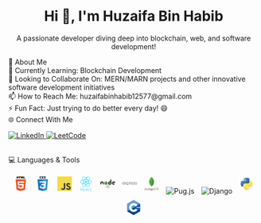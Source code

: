 <h1 align="center">Hi 👋, I'm Huzaifa Bin Habib</h1> <p align="center">A passionate developer diving deep into blockchain, web, and software development!</p>
🚀 About Me
<br>
🌱 Currently Learning: Blockchain Development
<br>
👯 Looking to Collaborate On: MERN/MARN projects and other innovative software development initiatives
<br>
📫 How to Reach Me: huzaifabinhabib12577@gmail.com
<br>
⚡ Fun Fact: Just trying to do better every day! 😄
<br>
🌐 Connect With Me
<br>
<p align="left"> <a href="https://linkedin.com/in/huzaifabinhabib" target="_blank"> <img src="https://img.shields.io/badge/LinkedIn-%230077B5.svg?style=for-the-badge&logo=linkedin&logoColor=white" alt="LinkedIn"> </a> <a href="https://www.leetcode.com/huzaifabinhabib12577" target="_blank"> <img src="https://img.shields.io/badge/LeetCode-%23FFA116.svg?style=for-the-badge&logo=leetcode&logoColor=white" alt="LeetCode"> </a> </p>
<br>
💻 Languages & Tools
<p align="center"> <img src="https://raw.githubusercontent.com/devicons/devicon/master/icons/html5/html5-original-wordmark.svg" alt="HTML5" width="30" height="30" style="margin: 5px;"> <img src="https://raw.githubusercontent.com/devicons/devicon/master/icons/css3/css3-original-wordmark.svg" alt="CSS3" width="30" height="30" style="margin: 5px;"> <img src="https://raw.githubusercontent.com/devicons/devicon/master/icons/javascript/javascript-original.svg" alt="JavaScript" width="30" height="30" style="margin: 5px;"> <img src="https://raw.githubusercontent.com/devicons/devicon/master/icons/react/react-original-wordmark.svg" alt="React" width="30" height="30" style="margin: 5px;"> <img src="https://raw.githubusercontent.com/devicons/devicon/master/icons/nodejs/nodejs-original-wordmark.svg" alt="Node.js" width="30" height="30" style="margin: 5px;"> <img src="https://github.com/devicons/devicon/blob/master/icons/express/express-original-wordmark.svg" alt="Express.js" width="30" height="30" style="margin: 5px;"> <img src="https://raw.githubusercontent.com/devicons/devicon/master/icons/mongodb/mongodb-original-wordmark.svg" alt="MongoDB" width="30" height="30" style="margin: 5px;"> <img src="https://cdn.worldvectorlogo.com/logos/pug.svg" alt="Pug.js" width="30" height="30" style="margin: 5px;"> <img src="https://cdn.worldvectorlogo.com/logos/django.svg" alt="Django" width="30" height="30" style="margin: 5px;"> <img src="https://raw.githubusercontent.com/devicons/devicon/master/icons/python/python-original.svg" alt="Python" width="30" height="30" style="margin: 5px;"> <img src="https://raw.githubusercontent.com/devicons/devicon/master/icons/cplusplus/cplusplus-original.svg" alt="C++" width="30" height="30" style="margin: 5px;"> </p>
